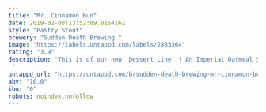 ```yaml
---
title: "Mr. Cinnamon Bun"
date: 2019-02-08T13:52:09.816416Z
style: "Pastry Stout"
brewery: "Sudden Death Brewing "
image: "https://labels.untappd.com/labels/2883364"
rating: "3.9"
description: "This is of our new  Dessert Line  ! An Imperial Oatmeal Stout with a touch of Lactose infused with Cinnamon Buns and Vanilla!  "
untappd_url: "https://untappd.com/b/sudden-death-brewing-mr-cinnamon-bun/2883364"
abv: "10.0"
ibu: "0"
robots: noindex,nofollow
---
```

